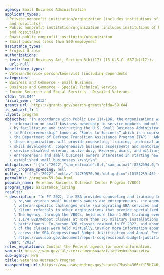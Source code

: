 ```yaml
---
agency: Small Business Administration
applicant_types:
- Private nonprofit institution/organization (includes institutions of higher education
  and hospitals)
- Public nonprofit institution/organization (includes institutions of higher education
  and hospitals)
- Quasi-public nonprofit institution/organization
- Small business (less than 500 employees)
assistance_types:
- Project Grants
authorizations:
- text: Small Business Act, Section 8(b)(17) (15 U.S.C. 637(b)(17)).
  url: null
beneficiary_types:
- Veteran/Service person/Reservist (including dependents
categories:
- Business and Commerce - Small Business
- Business and Commerce - Special Technical Service
- Income Security and Social Services - Disabled Veterans
cfda: '59.044'
fiscal_year: '2022'
grants_url: https://grants.gov/search-grants?cfda=59.044
is_subpart_f: 1
layout: program
objective: "In accordance with Public Law 110-186, the organizations will provide\
  \ information on small business ownership to service members and military spouses\
  \ by facilitating and instructing the U.S. Small Business Administration’s “Introduction\
  \ to Entrepreneurship” known as “Boots to Business” which is a course offered within\
  \ the Department of Defense Transition Assistance Program (TAP).  Additionally,\
  \ these organizations will provide counseling, training, technical and financial\
  \ skill development, comprehensive business assessments and mentoring to veteran,\
  \ service disabled veteran, active duty, Reserve, Guard, and military spouse/survivor\
  \ entrepreneurs and small business owners interested in starting new or expanding/diversifying\
  \ established small businesses.\r\n\r\n"
obligations: '[{"x":"2022","sam_estimate":0.0,"sam_actual":8282094.0,"usa_spending_actual":9697339.83},{"x":"2023","sam_estimate":11720000.0,"sam_actual":0.0,"usa_spending_actual":12505967.44},{"x":"2024","sam_estimate":13220000.0,"sam_actual":0.0,"usa_spending_actual":15032263.79}]'
other_program_spending: null
outlays: '[{"x":"2022","outlay":14739570.96,"obligation":10151289.46},{"x":"2023","outlay":8541987.64,"obligation":12204718.2},{"x":"2024","outlay":739885.53,"obligation":15561184.0}]'
permalink: /program/59.044.html
popular_name: Veterans Business Outreach Center Program (VBOC)
program_type: assistance_listing
results:
- description: "In FY 2022, the SBA provided counseling and training to more than\
    \ 58,500 veteran small business owners and entrepreneurs. The Agency addressed\
    \ veteran-specific challenges while \nintegrating SBA services and initiating\
    \ client referrals to other organizations that provide specialized offerings.\
    \ The Agency, through the VBOCs, held more than 1,900 training events which included\
    \ 1,174 B2B/Reboot classes at more than 175 military installations to over 219,000\
    \ participants. In-person B2B classes resumed in FY 2022, and about 25 percent\
    \ of the classes were held virtually.\n\nFor more information about SBA accomplishments,\
    \ access the SBA Congressional Budget Justification and Annual Performance Report:\
    \ https://www.sba.gov/document/report-congressional-budget-justification-annual-performance-report"
  year: '2022'
rules_regulations: Contact the Federal agency for more information.
sam_url: https://sam.gov/fal/2ce717e989e644ae8f71a0a99b5c834c/view
sub-agency: N/A
title: Veterans Outreach Program
usaspending_url: https://www.usaspending.gov/search/?hash=366cfd15b746fbc6ac1539269c76f462
---
```

